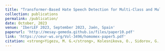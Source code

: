 ```yaml
---
title: "Transformer-Based Hate Speech Detection for Multi-Class and Multi-Label Classification"
collection: publications
permalink: /publication/
date: October, 2023
venue: 'IberLEF 2023, September 2023, Jaén, Spain'
paperurl: 'http://mesay-gemeda.github.io/files/paper10.pdf'
link: 'https://ceur-ws.org/Vol-3496/homomex-paper5.pdf'
citation: <strong>Yigezu, M. G.</strong>, Kolesnikova, O., Sidorov, G., & Gelbukh, A. (2023). Transformer-Based Hate Speech Detection for Multi-Class and Multi-Label Classification.
---
```


